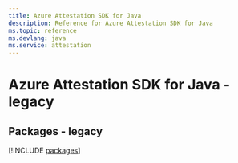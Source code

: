 ```yaml
---
title: Azure Attestation SDK for Java
description: Reference for Azure Attestation SDK for Java
ms.topic: reference
ms.devlang: java
ms.service: attestation
---
```

# Azure Attestation SDK for Java - legacy
## Packages - legacy
[!INCLUDE [packages](attestation-index.md)]

